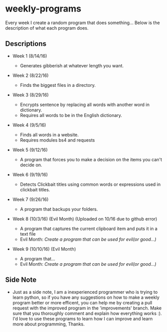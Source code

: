 # weekly-programs
Every week I create a random program that does something... Below is the description of what each program does.




## Descriptions
* Week 1 (8/14/16)
  - Generates gibberish at whatever length you want.

* Week 2 (8/22/16)
  - Finds the biggest files in a directory.
  
* Week 3 (8/29/16) 
  - Encrypts sentence by replacing all words with another word in dictionary.
  - Requires all words to be in the English dictionary.

* Week 4 (9/5/16)
  - Finds all words in a website.
  - Requires modules bs4 and requests

* Week 5 (9/12/16)
  - A program that forces you to make a decision on the items you can't decide on.

* Week 6 (9/19/16)
  - Detects Clickbait titles using common words or expressions used in clickbait titles.

* Week 7 (9/26/16)
  - A program that backups your folders.

* Week 8 (10/3/16) (Evil Month) (Uploaded on 10/16 due to github error)
  - A program that captures the current clipboard item and puts it in a text file
  - Evil Month: *Create a program that can be used for evil(or good...)*

* Week 9 (10/10/16) (Evil Month)
  - A program that...
  - Evil Month: *Create a program that can be used for evil(or good...)*

## Side Note
* Just as a side note, I am a inexperienced programmer who is trying to learn python, so if you have any suggestions on how to make a weekly program better or more efficent, you can help me by creating a pull request with the improved program in the 'improvements' branch. Make sure that you thoroughly comment and explain how everything works :). I'd love to use these programs to learn how I can improve and learn more about programming, Thanks.

